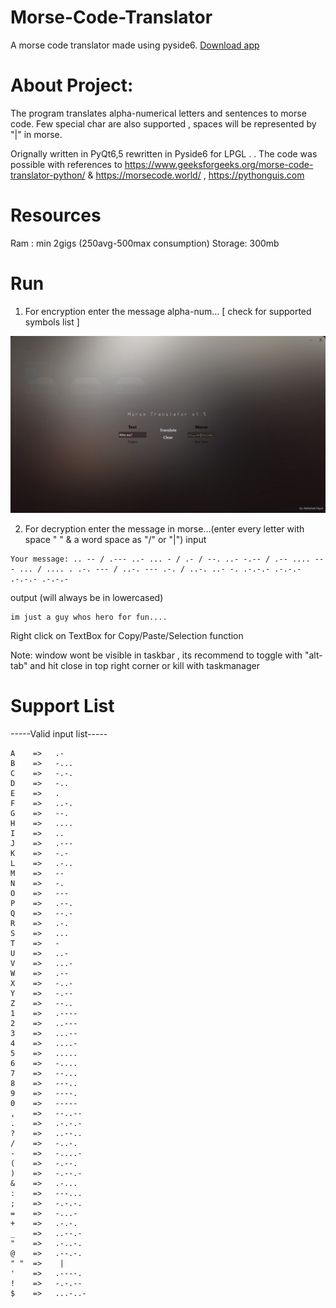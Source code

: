 # Morse-Code-Translator
 A morse code translator made using pyside6.
 [Download app](https://github.com/Abhishek-raj-exe/Morse-Code-Translator/releases/download/application/Morse-Translator.v1.5-setup.exe)

# About Project:

The program translates alpha-numerical letters and sentences to morse code.
Few special char are also supported , spaces will be represented by "|" in morse.

Orignally written in PyQt6,5 rewritten in Pyside6 for LPGL
.
.
The code was possible with references to https://www.geeksforgeeks.org/morse-code-translator-python/ & https://morsecode.world/ , https://pythonguis.com

# Resources

Ram : min 2gigs (250avg-500max consumption)
Storage: 300mb

# Run
1) For encryption enter the message alpha-num... [ check for supported symbols list ]

![Screenshot](https://github.com/Abhishek-raj-exe/Morse-Code-Translator/blob/Development/Images/Morse%20SS.jpg)

2) For decryption enter the message in morse...(enter every letter with space " " & a word space as "/" or "|")
input
```
Your message: .. -- / .--- ..- ... - / .- / --. ..- -.-- / .-- .... --- ... / .... . .-. --- / ..-. --- .-. / ..-. ..- -. .-.-.- .-.-.- .-.-.- .-.-.- 
```
output (will always be in lowercased)
```
im just a guy whos hero for fun....
```

Right click on TextBox for Copy/Paste/Selection function

Note: window wont be visible in taskbar , its recommend to toggle with "alt-tab" and hit close in top right corner or kill with taskmanager

# Support List
-----Valid input list-----
```
A    =>   .-
B    =>   -...
C    =>   -.-.
D    =>   -..
E    =>   .
F    =>   ..-.
G    =>   --.
H    =>   ....
I    =>   ..
J    =>   .---
K    =>   -.-
L    =>   .-..
M    =>   --
N    =>   -.
O    =>   ---
P    =>   .--.
Q    =>   --.-
R    =>   .-.
S    =>   ...
T    =>   -
U    =>   ..-
V    =>   ...-
W    =>   .--
X    =>   -..-
Y    =>   -.--
Z    =>   --..
1    =>   .----
2    =>   ..---
3    =>   ...--
4    =>   ....-
5    =>   .....
6    =>   -....
7    =>   --...
8    =>   ---..
9    =>   ----.
0    =>   -----
,    =>   --..--
.    =>   .-.-.-
?    =>   ..--..
/    =>   -..-.
-    =>   -....-
(    =>   -.--.
)    =>   -.--.-
&    =>   .-...
:    =>   ---...
;    =>   -.-.-.
=    =>   -...-
+    =>   .-.-.
_    =>   ..--.-
"    =>   .-..-.
@    =>   .--.-.
" "  =>    |
'    =>   .----.
!    =>   -.-.--
$    =>   ...-..-
```

